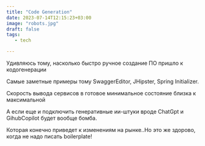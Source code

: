 ```yaml
---
title: "Code Generation"
date: 2023-07-14T12:15:23+03:00
image: "robots.jpg"
draft: false
tags:
   - tech

---
```



Удивляюсь тому, насколько быстро ручное создание ПО пришло к кодогенерации

Самые заметные примеры тому SwaggerEditor, JHipster, Spring Initializer.

Скорость вывода сервисов в готовое минимальное состояние близка к максимальной

А если еще и подключить генеративные ии-штуки вроде ChatGpt и GihubCopilot будет вообще бомба.

Которая конечно приведет к изменениям на рынке..Но это же здорово, когда не надо писать boilerplate!